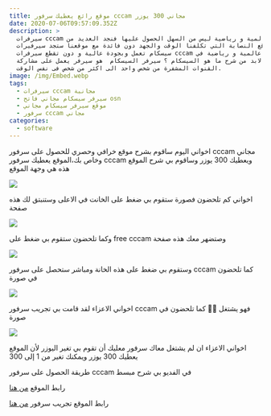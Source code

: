 ```yaml
---
title: موقع رائع يعطيك سرفور cccam مجاني 300 يوزر
date: 2020-07-06T09:57:09.352Z
description: >
  سيرفرات cccam مجانية عالمية و رياضية ليس من السهل الحصول عليها فنجد العديد من
  المواقع النصابة التي تكلفنا الوقت والجهد دون فائدة مع موقعنا ستجد سيرفيرات
  سيسكام تعمل وبجودة عالية و دون تقطع سيرفرات cccam مجانية عالمية و رياضية في
  البداية لابد من شرح ما هو السيسكام ؟ سيرفر السيسكام  هو سيرفر يعمل على مشاركة
  القنوات المشفرة من شخص واحد الى اكثر من شخص فى نفس الوقت.
image: /img/Embed.webp
tags:
  - سيرفرات cccam مجانية
  - سيرفر سيسكام مجاني فاتح osn
  - موقع سيرفر سيسكام مجاني
  - سرفور cccam مجاني
categories:
  - software
---
```

<!--StartFragment-->

اخواني اليوم ساقوم بشرح موقع خرافي وحصري للحصول على سرفور cccam مجاني وخاص بك،الموقع يعطيك سرفور cccam ويعطيك 300 يوزر وساقوم بي شرح الموقع هذه هي وجهة الموقع

[![](https://1.bp.blogspot.com/-XtZ3PpmmJAw/XwGydhWB1cI/AAAAAAAAAvQ/-RGv7k0m8VoaGArOnTlNwCgy5CdibM77ACLcBGAsYHQ/s320/Screenshot_20200705-114404.png)](https://1.bp.blogspot.com/-XtZ3PpmmJAw/XwGydhWB1cI/AAAAAAAAAvQ/-RGv7k0m8VoaGArOnTlNwCgy5CdibM77ACLcBGAsYHQ/s1600/Screenshot_20200705-114404.png)

اخواني كم تلحضون فصورة ستقوم بي ضغط على الخانت في الاعلى وستنبتق لك هذه صفحة

[![](https://1.bp.blogspot.com/-zT2jBWMyezk/XwGzMlhf0AI/AAAAAAAAAvo/r2nK5i7IVTAM7mFN1cxXdchwEJ2sC6JIwCLcBGAsYHQ/s320/Screenshot_20200705-114434.png)](https://1.bp.blogspot.com/-zT2jBWMyezk/XwGzMlhf0AI/AAAAAAAAAvo/r2nK5i7IVTAM7mFN1cxXdchwEJ2sC6JIwCLcBGAsYHQ/s1600/Screenshot_20200705-114434.png)

وكما تلحضون ستقوم بي ضغط على free cccam وصتضهر معك هذه صفحة

[![](https://1.bp.blogspot.com/-dT5YeJtZr-w/XwGz-4M6BwI/AAAAAAAAAv0/Ile_-OrL95kf3QadX4BcmIrDPof6zlaeACLcBGAsYHQ/s320/Screenshot_20200705-114516.png)](https://1.bp.blogspot.com/-dT5YeJtZr-w/XwGz-4M6BwI/AAAAAAAAAv0/Ile_-OrL95kf3QadX4BcmIrDPof6zlaeACLcBGAsYHQ/s1600/Screenshot_20200705-114516.png)

وستقوم بي ضغط على هذه الخانة ومباشر ستحصل على سرفور cccam كما تلحضون في صورة

[![](https://1.bp.blogspot.com/-h3P-ZKv9ytA/XwG0jtPTSiI/AAAAAAAAAv8/vLV8nqgKNas_iXenPinD1_VSUNAMzfiYwCLcBGAsYHQ/s320/Screenshot_20200705-114632.png)](https://1.bp.blogspot.com/-h3P-ZKv9ytA/XwG0jtPTSiI/AAAAAAAAAv8/vLV8nqgKNas_iXenPinD1_VSUNAMzfiYwCLcBGAsYHQ/s1600/Screenshot_20200705-114632.png)

اخواني الاعزاء لقد قامت بي تجريب سرفور cccam فهو يشتغل 💯💯 كما تلحضون في صورة

[![](https://1.bp.blogspot.com/-uCeOxSdJX8c/XwG1UkiQAII/AAAAAAAAAwU/Fl6e6tYp44UaJeBLNTAmJSbj1S_e0pM6ACLcBGAsYHQ/s320/Screenshot_20200705-114829.png)](https://1.bp.blogspot.com/-uCeOxSdJX8c/XwG1UkiQAII/AAAAAAAAAwU/Fl6e6tYp44UaJeBLNTAmJSbj1S_e0pM6ACLcBGAsYHQ/s1600/Screenshot_20200705-114829.png)

اخواني الاعزاء ان لم يشتغل معاك سرفور معليك أن تقوم بي تغير اليوزر لأن الموقع يعطيك 300 يوزر ويمكنك تغير من 1 إلى 300

طريقة الحصول على سرفور cccam في الفديو بي شرح مبسط





رابط الموقع [من هنا](https://www.hightiptv.com/)

رابط الموقع تجريب سرفور [من هنا](https://testious.com/)

<!--EndFragment-->